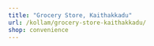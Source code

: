```yaml
---
title: "Grocery Store, Kaithakkadu"
url: /kollam/grocery-store-kaithakkadu/
shop: convenience
---
```

